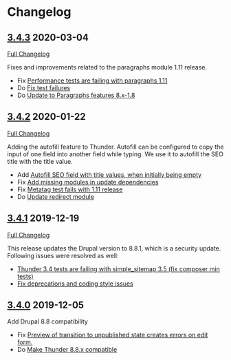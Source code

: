 # Changelog

## [3.4.3](https://github.com/thunder/thunder-distribution/tree/3.4.3) 2020-03-04
[Full Changelog](https://github.com/thunder/thunder-distribution/compare/3.4.2...3.4.3)

Fixes and improvements related to the paragraphs module 1.11 release.

- Fix [Performance tests are failing with paragraphs 1.11](https://www.drupal.org/node/3115061)
- Do [Fix test failures](https://www.drupal.org/node/3114591)
- Do [Update to Paragraphs features 8.x-1.8](https://www.drupal.org/node/3116379)

## [3.4.2](https://github.com/thunder/thunder-distribution/tree/3.4.2) 2020-01-22
[Full Changelog](https://github.com/thunder/thunder-distribution/compare/3.4.1...3.4.2)

Adding the autofill feature to Thunder. Autofill can be configured to copy the input of one field into another field
while typing. We use it to autofill the SEO title with the title value.

- Add [Autofill SEO field with title values, when initially being empty](https://www.drupal.org/node/3061243)
- Fix [Add missing modules in update dependencies](https://www.drupal.org/node/3102123)
- Fix [Metatag test fails with 1.11 release](https://www.drupal.org/node/3104801)
- Do [Update redirect module](https://www.drupal.org/node/3104813)

## [3.4.1](https://github.com/thunder/thunder-distribution/tree/3.4.1) 2019-12-19
[Full Changelog](https://github.com/thunder/thunder-distribution/compare/3.4.0...3.4.1)

This release updates the Drupal version to 8.8.1, which is a security update. Following issues were resolved as well:

 - [Thunder 3.4 tests are failing with simple_sitemap 3.5 (fix composer min tests)](https://www.drupal.org/node/3101277)
 - [Fix deprecations and coding style issues](https://www.drupal.org/node/3100288)

## [3.4.0](https://github.com/thunder/thunder-distribution/tree/3.4.0) 2019-12-05

Add Drupal 8.8 compatibility

- Fix [Preview of transition to unpublished state creates errors on edit form.](https://www.drupal.org/node/3016921)
- Do [Make Thunder 8.8.x compatible](https://www.drupal.org/node/3089624)

